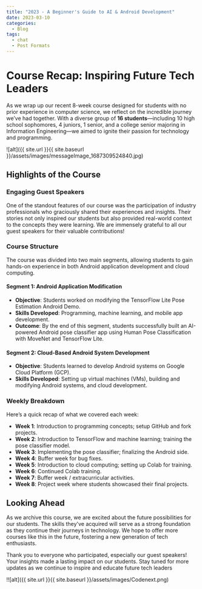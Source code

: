 ```yaml
---
title: "2023 - A Beginner's Guide to AI & Android Development"
date: 2023-03-10
categories:
  - Blog
tags:
  - chat
  - Post Formats
---
```

# Course Recap: Inspiring Future Tech Leaders

As we wrap up our recent 8-week course designed for students with no prior experience in computer science, we reflect on the incredible journey we’ve had together. With a diverse group of **16 students**—including 10 high school sophomores, 4 juniors, 1 senior, and a college senior majoring in Information Engineering—we aimed to ignite their passion for technology and programming.

![alt]({{ site.url }}{{ site.baseurl }}/assets/images/messageImage_1687309524840.jpg)

## Highlights of the Course

### Engaging Guest Speakers

One of the standout features of our course was the participation of industry professionals who graciously shared their experiences and insights. Their stories not only inspired our students but also provided real-world context to the concepts they were learning. We are immensely grateful to all our guest speakers for their valuable contributions!

### Course Structure

The course was divided into two main segments, allowing students to gain hands-on experience in both Android application development and cloud computing.

#### Segment 1: Android Application Modification

- **Objective**: Students worked on modifying the TensorFlow Lite Pose Estimation Android Demo.
- **Skills Developed**: Programming, machine learning, and mobile app development.
- **Outcome**: By the end of this segment, students successfully built an AI-powered Android pose classifier app using Human Pose Classification with MoveNet and TensorFlow Lite.

#### Segment 2: Cloud-Based Android System Development

- **Objective**: Students learned to develop Android systems on Google Cloud Platform (GCP).
- **Skills Developed**: Setting up virtual machines (VMs), building and modifying Android systems, and cloud development.

### Weekly Breakdown

Here’s a quick recap of what we covered each week:

- **Week 1**: Introduction to programming concepts; setup GitHub and fork projects.
- **Week 2**: Introduction to TensorFlow and machine learning; training the pose classifier model.
- **Week 3**: Implementing the pose classifier; finalizing the Android side.
- **Week 4**: Buffer week for bug fixes.
- **Week 5**: Introduction to cloud computing; setting up Colab for training.
- **Week 6**: Continued Colab training.
- **Week 7**: Buffer week / extracurricular activities.
- **Week 8**: Project week where students showcased their final projects.

## Looking Ahead

As we archive this course, we are excited about the future possibilities for our students. The skills they've acquired will serve as a strong foundation as they continue their journeys in technology. We hope to offer more courses like this in the future, fostering a new generation of tech enthusiasts.

Thank you to everyone who participated, especially our guest speakers! Your insights made a lasting impact on our students. Stay tuned for more updates as we continue to inspire and educate future tech leaders

!![alt]({{ site.url }}{{ site.baseurl }}/assets/images/Codenext.png)
